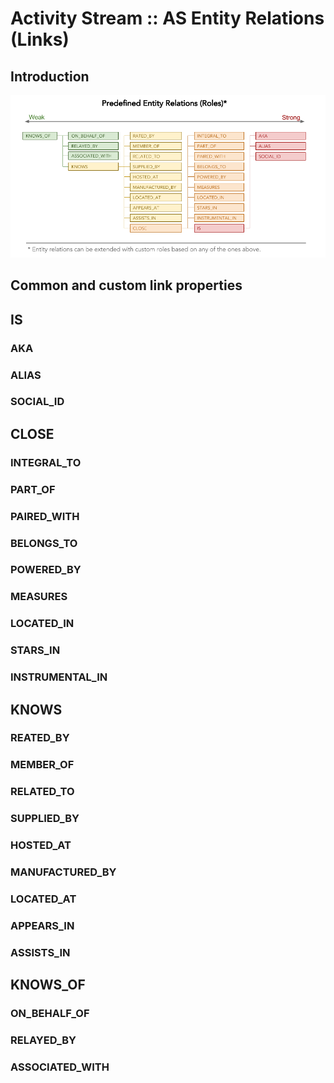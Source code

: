 # Activity Stream :: AS Entity Relations (Links) 

## Introduction

![Entity Relations - Links](ASEntityRelations.png)

## Common and custom link properties

## IS
### AKA
### ALIAS
### SOCIAL_ID

## CLOSE
### INTEGRAL_TO
### PART_OF
### PAIRED_WITH
### BELONGS_TO
### POWERED_BY
### MEASURES
### LOCATED_IN
### STARS_IN
### INSTRUMENTAL_IN

## KNOWS
### REATED_BY
### MEMBER_OF
### RELATED_TO
### SUPPLIED_BY
### HOSTED_AT
### MANUFACTURED_BY
### LOCATED_AT
### APPEARS_IN
### ASSISTS_IN


## KNOWS_OF
### ON_BEHALF_OF
### RELAYED_BY
### ASSOCIATED_WITH

